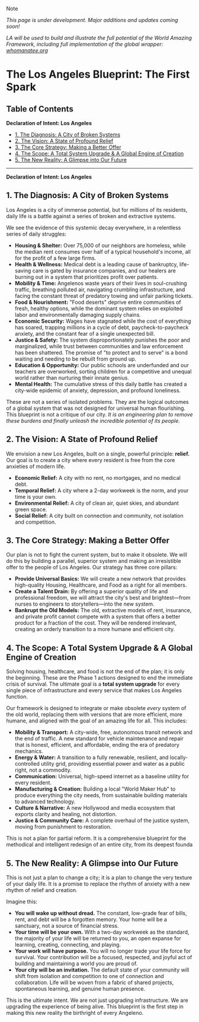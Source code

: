 > [!NOTE]
>
> *This page is under development. Major additions and updates coming soon!*
>
> *LA will be used to build and illustrate the full potential of the World Amazing Framework, including full implementation of the global wrapper: [whomanatee.org](https://whomanatee.org/)*

# The Los Angeles Blueprint: The First Spark

## Table of Contents

**Declaration of Intent: Los Angeles**
- [1. The Diagnosis: A City of Broken Systems](#1-the-diagnosis-a-city-of-broken-systems)
- [2. The Vision: A State of Profound Relief](#2-the-vision-a-state-of-profound-relief)
- [3. The Core Strategy: Making a Better Offer](#3-the-core-strategy-making-a-better-offer)
- [4. The Scope: A Total System Upgrade & A Global Engine of Creation](#4-the-scope-a-total-system-upgrade--a-global-engine-of-creation)
- [5. The New Reality: A Glimpse into Our Future](#5-the-new-reality-a-glimpse-into-our-future)

<!--
**Part 1: The Trinity of Relief (Phase 1 Implementation)**
- [1.1 Housing: The Great Liberation of Los Angeles](#11-housing-the-great-liberation-of-los-angeles)
- [1.2 Healthcare: The Healer's Compact](#12-healthcare-the-healers-compact)
- [1.3 Food & Groceries: The End of Food Deserts](#13-food--groceries-the-end-of-food-deserts)

**Part 2: Rebuilding the City's Core (Phase 2 Implementation)**
- [2.1 Justice: From Judgment to Restoration](#21-justice-from-judgment-to-restoration)
- [2.2 Education: From Compliance to Creativity](#22-education-from-compliance-to-creativity)
- [2.3 Mobility: Reclaiming the Streets](#23-mobility-reclaiming-the-streets)
- [2.4 The Media & The Signal: A New Hollywood](#24-the-media--the-signal-a-new-hollywood)
- [2.5 The Power Vacuum: A Protocol for Orderly Transition](#25-the-power-vacuum-a-protocol-for-orderly-transition)

**Part 3: The Awe-mazing City: Glimpses of a Liberated LA**
- [3.1 A City Without Barriers: Radical Accessibility](#31-a-city-without-barriers-radical-accessibility)
- [3.2 The Fusion of Nature and Technology](#32-the-fusion-of-nature-and-technology)
- [3.3 The Social Fabric: From Friction to Flow](#33-the-social-fabric-from-friction-to-flow)
- [3.4 The Culture of Invitation](#34-the-culture-of-invitation)

**Conclusion: The LA Spark**
- [Conclusion: The LA Spark](#conclusion-the-la-spark)

**Appendices**
- [Appendix A: The Clarity & Honesty Protocol](#appendix-a-the-clarity--honesty-protocol)
- [Appendix B: A Note on Beauty](#appendix-b-a-note-on-beauty)
- [Appendix C: The Capitalization of a New World](#appendix-c-the-capitalization-of-a-new-world)
- [Appendix D: The Genesis Plan for Los Angeles](#appendix-d-the-genesis-plan-for-los-angeles)
- [Appendix E: The Disease of Stupid](#appendix-e-the-disease-of-stupid)
-->

---
**Declaration of Intent: Los Angeles**

## 1. The Diagnosis: A City of Broken Systems
Los Angeles is a city of immense potential, but for millions of its residents, daily life is a battle against a series of broken and extractive systems.

We see the evidence of this systemic decay everywhere, in a relentless series of daily struggles:
*   **Housing & Shelter:** Over 75,000 of our neighbors are homeless, while the median rent consumes over half of a typical household's income, all for the profit of a few large firms.
*   **Health & Wellness:** Medical debt is a leading cause of bankruptcy, life-saving care is gated by insurance companies, and our healers are burning out in a system that prioritizes profit over patients.
*   **Mobility & Time:** Angelenos waste years of their lives in soul-crushing traffic, breathing polluted air, navigating crumbling infrastructure, and facing the constant threat of predatory towing and unfair parking tickets.
*   **Food & Nourishment:** "Food deserts" deprive entire communities of fresh, healthy options, while the dominant system relies on exploited labor and environmentally damaging supply chains.
*   **Economic Security:** Wages have stagnated while the cost of everything has soared, trapping millions in a cycle of debt, paycheck-to-paycheck anxiety, and the constant fear of a single unexpected bill.
*   **Justice & Safety:** The system disproportionately punishes the poor and marginalized, while trust between communities and law enforcement has been shattered. The promise of "to protect and to serve" is a bond waiting and needing to be rebuilt from ground up.
*   **Education & Opportunity:** Our public schools are underfunded and our teachers are overworked, sorting children for a competitive and unequal world rather than nurturing their innate genius.
*   **Mental Health:** The cumulative stress of this daily battle has created a city-wide epidemic of anxiety, depression, and profound loneliness.

These are not a series of isolated problems. They are the logical outcomes of a global system that was not designed for universal human flourishing. This blueprint is not a critique of our city. *It is an engineering plan to remove these burdens and finally unleash the incredible potential of its people.*

## 2. The Vision: A State of Profound Relief
We envision a new Los Angeles, built on a single, powerful principle: **relief.** Our goal is to create a city where every resident is free from the core anxieties of modern life.
*   **Economic Relief:** A city with no rent, no mortgages, and no medical debt.
*   **Temporal Relief:** A city where a 2-day workweek is the norm, and your time is your own.
*   **Environmental Relief:** A city of clean air, quiet skies, and abundant green space.
*   **Social Relief:** A city built on connection and community, not isolation and competition.

## 3. The Core Strategy: Making a Better Offer
Our plan is not to fight the current system, but to make it obsolete. We will do this by building a parallel, superior system and making an irresistible offer to the people of Los Angeles. Our strategy has three core pillars:
*   **Provide Universal Basics:** We will create a new network that provides high-quality Housing, Healthcare, and Food as a right for all members.
*   **Create a Talent Drain:** By offering a superior quality of life and professional freedom, we will attract the city's best and brightest—from nurses to engineers to storytellers—into the new system.
*   **Bankrupt the Old Models:** The old, extractive models of rent, insurance, and private profit cannot compete with a system that offers a better product for a fraction of the cost. They will be rendered irrelevant, creating an orderly transition to a more humane and efficient city.

## 4. The Scope: A Total System Upgrade & A Global Engine of Creation
Solving housing, healthcare, and food is not the end of the plan; it is only the beginning. These are the Phase 1 actions designed to end the immediate crisis of survival. The ultimate goal is a **total system upgrade** for every single piece of infrastructure and every service that makes Los Angeles function.

Our framework is designed to integrate or make obsolete *every* system of the old world, replacing them with versions that are more efficient, more humane, and aligned with the goal of an amazing life for all. This includes:

*   **Mobility & Transport:** A city-wide, free, autonomous transit network and the end of traffic. A new standard for vehicle maintenance and repair that is honest, efficient, and affordable, ending the era of predatory mechanics.
*   **Energy & Water:** A transition to a fully renewable, resilient, and locally-controlled utility grid, providing essential power and water as a public right, not a commodity.
*   **Communication:** Universal, high-speed internet as a baseline utility for every resident.
*   **Manufacturing & Creation:** Building a local "World Maker Hub" to produce everything the city needs, from sustainable building materials to advanced technology.
*   **Culture & Narrative:** A new Hollywood and media ecosystem that exports clarity and healing, not distortion.
*   **Justice & Community Care:** A complete overhaul of the justice system, moving from punishment to restoration.

This is not a plan for partial reform. It is a comprehensive blueprint for the methodical and intelligent redesign of an entire city, from its deepest founda

## 5. The New Reality: A Glimpse into Our Future
This is not just a plan to change a city; it is a plan to change the very texture of your daily life. It is a promise to replace the rhythm of anxiety with a new rhythm of relief and creation.

Imagine this:
*   **You will wake up without dread.** The constant, low-grade fear of bills, rent, and debt will be a forgotten memory. Your home will be a sanctuary, not a source of financial stress.
*   **Your time will be your own.** With a two-day workweek as the standard, the majority of your life will be returned to you, an open expanse for learning, creating, connecting, and playing.
*   **Your work will have purpose.** You will no longer trade your life force for survival. Your contribution will be a focused, respected, and joyful act of building and maintaining a world you are proud of.
*   **Your city will be an invitation.** The default state of your community will shift from isolation and competition to one of connection and collaboration. Life will be woven from a fabric of shared projects, spontaneous learning, and genuine human presence.

This is the ultimate intent. We are not just upgrading infrastructure. We are upgrading the experience of being alive. This blueprint is the first step in making this new reality the birthright of every Angeleno.
